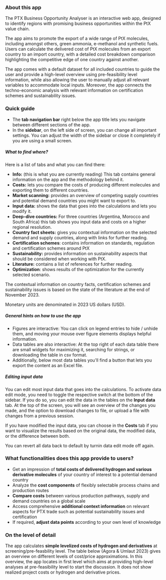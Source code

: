 ### About this app

The PTX Business Opportunity Analyser is an interactive web app, designed to identify regions with promising business opportunities within the PtX value chain.

The app aims to promote the export of a wide range of PtX molecules, including amongst others, green ammonia, e-methanol and synthetic fuels. Users can calculate the delivered cost of PtX molecules from an export country to an import country, with a detailed cost breakdown comparison highlighting the competitive edge of one country against another.

The app comes with a default dataset for all included countries to guide the user and provide a high-level overview using pre-feasibility level information, while also allowing the user to manually adjust all relevant variables to accommodate local inputs. Moreover, the app connects the techno-economic analysis with relevant information on certification schemes and sustainability issues.

### Quick guide

- The **tab navigation bar** right below the app title lets you navigate between different sections of the app.
- In the **sidebar**, on the left side of screen, you can change all important settings. You can adjust the width of the sidebar or close it completely if you are using a small screen.

##### What to find where?

Here is a list of tabs and what you can find there:

- **Info:** (this is what you are currently reading) This tab contains general information on the app and the methodology behind it.
- **Costs:** lets you compare the costs of producing different molecules and exporting them to different countries.
- **Market scanning:** provides an overview of competing supply countries and potential demand countries you might want to export to.
- **Input data:** shows the data that goes into the calculations and lets you modify it.
- **Deep-dive countries:** For three countries (Argentina, Morocco and South Africa) this tab shows you input data and costs on a higher regional resolution.
- **Country fact sheets:** gives you contextual information on the selected demand and supply countries, along with links for further reading.
- **Certification schemes**: contains information on standards, regulation and certification schemes around PtX
- **Sustainability:** provides information on sustainability aspects that should be considered when working with PtX.
- **Literature:** contains a list of references for further reading.
- **Optimization**: shows results of the optimization for the currently selected scenario.

The contextual information on country facts, certification schemes and sustainability issues is based on the state of the literature at the end of November 2023.

Monetary units are denominated in 2023 US dollars (USD).

##### General hints on how to use the app

- Figures are interactive: You can click on legend entries to hide / unhide them, and moving your mouse over figure elements displays helpful information.
- Data tables are also interactive: At the top right of each data table there are small widgets for maximizing it, searching for strings, or downloading the table in csv format.
- Additionally, below most data tables you'll find a button that lets you export the content as an Excel file.

##### Editing input data

You can edit most input data that goes into the calculations. To activate data edit mode, you need to toggle the respective switch at the bottom of the sidebar. If you do so, you can edit the data in the tables on the **Input data** tab. At the top of the screen, you will see an overview of the changes you made, and the option to download changes to file, or upload a file with changes from a previous session.

If you have modified the input data, you can choose in the **Costs** tab if you want to visualize the results based on the original data, the modified data, or the difference between both.

You can revert all data back to  default by turnin data edit mode off again.

### What functionalities does this app provide to users?

- Get an impression of **total costs of delivered hydrogen and various derivative molecules** of your country of interest to a potential demand country
- Analyze the **cost components** of flexibly selectable process chains and production routes
- **Compare costs** between various production pathways, supply and demand countries on a global scale
- Access comprehensive **additional context information** on relevant aspects for PTX trade such as potential sustainability issues and certification
- If required, **adjust data points** according to your own level of knowledge

### On the level of detail

The app calculates **simple levelized costs of hydrogen and derivatives** at screening/pre-feasbility level.
The table below (Agora & Umlaut 2023) gives an overview on different levels of cost/price approximations.
In this overview, the app locates in first level which aims at providing high-level analyses at pre-feasibility level to start the discussion.
It does not show realized project costs or hydrogen and derivative prices.
